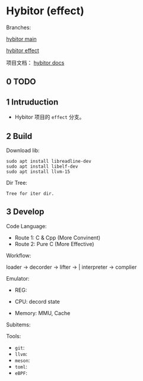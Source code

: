 # Hybitor (effect)


Branches:

[hybitor main](https://github.com/lancerstadium/hybitor.git)

[hybitor effect](https://github.com/lancerstadium/hybitor/tree/effect)


项目文档：
[hybitor docs](https://lancerstadium.github.io)

## 0 TODO





## 1 Intruduction

- Hybitor 项目的 `effect` 分支。




## 2 Build

Download lib:

```
sudo apt install libreadline-dev
sudo apt install libelf-dev
sudo apt install llvm-15
```


Dir Tree:

```
Tree for iter dir.
```







## 3 Develop



Code Language:

- Route 1: C & Cpp   (More Convinent)
- Route 2: Pure C    (More Effective)



Workflow:

loader -> decorder -> lifter -> | interpreter -> complier



Emulator:

- REG: 

- CPU: decord state

- Memory: MMU, Cache



Subitems:



Tools:
- `git`: 
- `llvm`: 
- `meson`: 
- `toml`: 
- `eBPF`: 










